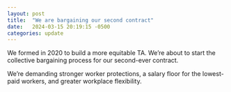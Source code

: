 ```yaml
---
layout: post
title:  "We are bargaining our second contract"
date:   2024-03-15 20:19:15 -0500
categories: update
---
```


We formed in 2020 to build a more equitable TA. We’re about to start the collective bargaining process for our second-ever contract.

We’re demanding stronger worker protections, a salary floor for the lowest-paid workers, and greater workplace flexibility.